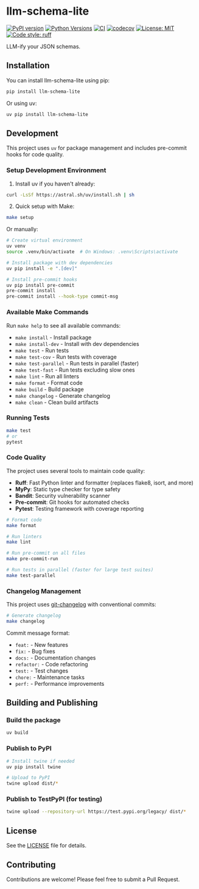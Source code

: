 # llm-schema-lite

[![PyPI version](https://badge.fury.io/py/llm-schema-lite.svg)](https://badge.fury.io/py/llm-schema-lite)
[![Python Versions](https://img.shields.io/pypi/pyversions/llm-schema-lite.svg)](https://pypi.org/project/llm-schema-lite/)
[![CI](https://github.com/rohitgarud/llm-schema-lite/workflows/CI/badge.svg)](https://github.com/rohitgarud/llm-schema-lite/actions)
[![codecov](https://codecov.io/gh/rohitgarud/llm-schema-lite/branch/main/graph/badge.svg)](https://codecov.io/gh/rohitgarud/llm-schema-lite)
[![License: MIT](https://img.shields.io/badge/License-MIT-yellow.svg)](https://opensource.org/licenses/MIT)
[![Code style: ruff](https://img.shields.io/badge/code%20style-ruff-000000.svg)](https://github.com/astral-sh/ruff)

LLM-ify your JSON schemas.

## Installation

You can install llm-schema-lite using pip:

```bash
pip install llm-schema-lite
```

Or using uv:

```bash
uv pip install llm-schema-lite
```

## Development

This project uses `uv` for package management and includes pre-commit hooks for code quality.

### Setup Development Environment

1. Install uv if you haven't already:
```bash
curl -LsSf https://astral.sh/uv/install.sh | sh
```

2. Quick setup with Make:
```bash
make setup
```

Or manually:
```bash
# Create virtual environment
uv venv
source .venv/bin/activate  # On Windows: .venv\Scripts\activate

# Install package with dev dependencies
uv pip install -e ".[dev]"

# Install pre-commit hooks
uv pip install pre-commit
pre-commit install
pre-commit install --hook-type commit-msg
```

### Available Make Commands

Run `make help` to see all available commands:

- `make install` - Install package
- `make install-dev` - Install with dev dependencies
- `make test` - Run tests
- `make test-cov` - Run tests with coverage
- `make test-parallel` - Run tests in parallel (faster)
- `make test-fast` - Run tests excluding slow ones
- `make lint` - Run all linters
- `make format` - Format code
- `make build` - Build package
- `make changelog` - Generate changelog
- `make clean` - Clean build artifacts

### Running Tests

```bash
make test
# or
pytest
```

### Code Quality

The project uses several tools to maintain code quality:

- **Ruff**: Fast Python linter and formatter (replaces flake8, isort, and more)
- **MyPy**: Static type checker for type safety
- **Bandit**: Security vulnerability scanner
- **Pre-commit**: Git hooks for automated checks
- **Pytest**: Testing framework with coverage reporting

```bash
# Format code
make format

# Run linters
make lint

# Run pre-commit on all files
make pre-commit-run

# Run tests in parallel (faster for large test suites)
make test-parallel
```

### Changelog Management

This project uses [git-changelog](https://github.com/pawamoy/git-changelog) with conventional commits:

```bash
# Generate changelog
make changelog
```

Commit message format:
- `feat:` - New features
- `fix:` - Bug fixes
- `docs:` - Documentation changes
- `refactor:` - Code refactoring
- `test:` - Test changes
- `chore:` - Maintenance tasks
- `perf:` - Performance improvements

## Building and Publishing

### Build the package

```bash
uv build
```

### Publish to PyPI

```bash
# Install twine if needed
uv pip install twine

# Upload to PyPI
twine upload dist/*
```

### Publish to TestPyPI (for testing)

```bash
twine upload --repository-url https://test.pypi.org/legacy/ dist/*
```

## License

See the [LICENSE](LICENSE) file for details.

## Contributing

Contributions are welcome! Please feel free to submit a Pull Request.
